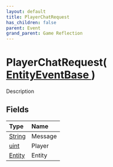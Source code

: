 ```yaml
---
layout: default
title: PlayerChatRequest
has_children: false
parent: Event
grand_parent: Game Reflection
---
```

# PlayerChatRequest( [ EntityEventBase ](/riftbreaker-wiki/docs/game-reflection/events/entity_event_base/) )
Description 

## Fields

| Type | Name |
|:----------|:--------------|
| [String](/riftbreaker-wiki/docs/game-reflection/components/string/) | Message |
| [uint](/riftbreaker-wiki/docs/game-reflection/components/uint/) | Player |
| [Entity](/riftbreaker-wiki/docs/game-reflection/classes/entity/) | Entity |

